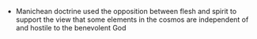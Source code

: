 - Manichean doctrine used the opposition between flesh and spirit to support the view that some elements in the cosmos are independent of and hostile to the benevolent God
